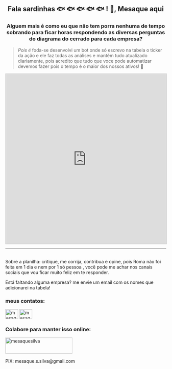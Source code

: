 <h2 align="center">Fala sardinhas 🐟 🐟 🐟 🐟 🐟 ! 👋, Mesaque aqui</h2>
<h3 align="center">Alguem mais é como eu que não tem porra nenhuma de tempo sobrando para ficar horas respondendo as diversas perguntas do diagrama do cerrado para cada empresa?</h3>

>*Pois é* foda-se desenvolvi um bot onde só escrevo na tabela o ticker da ação e ele faz todas as análises e mantém tudo atualizado diariamente, pois acredito que tudo que voce pode automatizar devemos fazer pois o tempo é o maior dos  nossos ativos! 🧐
 

<iframe class="airtable-embed" src="https://airtable.com/embed/shrWhzJ96Qnxt7mPt?backgroundColor=blue&viewControls=on" frameborder="0" onmousewheel="" width="100%" height="533" style="background: transparent; border: 1px solid #ccc;"></iframe>

---
<br>
Sobre a planilha: critique, me corrija, contribua e opine, pois Roma não foi feita em 1 dia e nem por 1 só pessoa , você pode me achar nos canais sociais que vou ficar muito feliz em te responder.

Está faltando alguma empresa? me envie um email com os nomes que adicionarei na tabela!

<h3 align="left">meus contatos:</h3>
<p align="left">
<a href="https://twitter.com/mesaquesoares" target="blank"><img align="center" src="https://raw.githubusercontent.com/rahuldkjain/github-profile-readme-generator/master/src/images/icons/Social/twitter.svg" alt="mesaquesoares" height="30" width="40" /></a>
<a href="https://linkedin.com/in/mesaquesilva" target="blank"><img align="center" src="https://raw.githubusercontent.com/rahuldkjain/github-profile-readme-generator/master/src/images/icons/Social/linked-in-alt.svg" alt="mesaquesilva" height="30" width="40" /></a>
</p>

<h3 align="left">Colabore para manter isso online:</h3>
<p><a href="https://www.buymeacoffee.com/mesaquesilva"> <img align="left" src="https://cdn.buymeacoffee.com/buttons/v2/default-yellow.png" height="50" width="210" alt="mesaquesilva" /></a></p><br><br><br>
<p>PIX: mesaque.s.silva@gmail.com</p><br><br>

